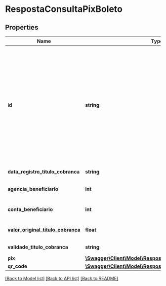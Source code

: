 # RespostaConsultaPixBoleto

## Properties
Name | Type | Description | Notes
------------ | ------------- | ------------- | -------------
**id** | **string** | Número de identificação do boleto (correspondente ao NOSSO NÚMERO, numeroTituloCliente), no formato STRING, com 20 dígitos, que deverá ser formatado da seguinte forma:  “000” +  (número do convênio com 7 dígitos) + (10 algarismos - se necessário, completar com zeros à esquerda). Campo Obrigatório. | [optional] 
**data_registro_titulo_cobranca** | **string** | Data de registro do boleto no banco. | [optional] 
**agencia_beneficiario** | **int** | Número da agência do beneficiário, sem o dígito verificador. | [optional] 
**conta_beneficiario** | **int** | Número da conta do beneficiário, sem o dígito verificador. | [optional] 
**valor_original_titulo_cobranca** | **float** | Valor original do boleto indicado quando do registro. | [optional] 
**validade_titulo_cobranca** | **string** | Data de validade do boleto. | [optional] 
**pix** | [**\Swagger\Client\Model\RespostaConsultaPixBoletoPix**](RespostaConsultaPixBoletoPix.md) |  | [optional] 
**qr_code** | [**\Swagger\Client\Model\RespostaConsultaPixBoletoQrCode**](RespostaConsultaPixBoletoQrCode.md) |  | [optional] 

[[Back to Model list]](../../README.md#documentation-for-models) [[Back to API list]](../../README.md#documentation-for-api-endpoints) [[Back to README]](../../README.md)

